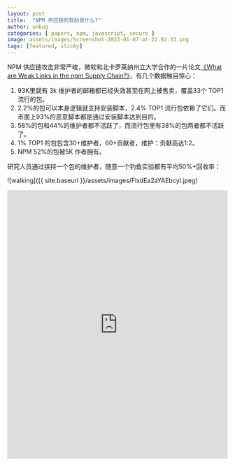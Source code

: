 ```yaml
---
layout: post
title:  "NPM 供应链的软肋是什么?"
author: unbug
categories: [ papers, npm, javascript, secure ]
image: assets/images/Screenshot-2023-01-07-at-22.02.33.png
tags: [featured, sticky]
---
```

NPM 供应链攻击非常严峻，微软和北卡罗莱纳州立大学合作的一片论文[《What are Weak Links in the npm Supply Chain?》][paper1-url]，有几个数据触目惊心：
1. 93K里就有 3k  维护者的邮箱都已经失效甚至在网上被售卖，覆盖33个 TOP1 流行的包。
2. 2.2%的包可以本身逻辑就支持安装脚本，2.4% TOP1 流行包依赖了它们。而市面上93%的恶意脚本都是通过安装脚本达到目的。
3. 58%的包和44%的维护者都不活跃了，而流行包里有38%的包两者都不活跃了。
4. 1% TOP1 的包包含30+维护者，60+贡献者，维护：贡献高达1:2。
5. NPM 52%的包被5K 作者拥有。

研究人员通过挟持一个包的维护者，随意一个钓鱼实验都有平均50%+回收率：

![walking]({{ site.baseurl }}/assets/images/FlxdEa2aYAEbcyI.jpeg)


<p><iframe style="width:100%;" height="615" src="https://arxiv.org/pdf/2112.10165.pdf" frameborder="0" allowfullscreen></iframe></p>


[paper1-url]: https://arxiv.org/pdf/2112.10165.pdf
